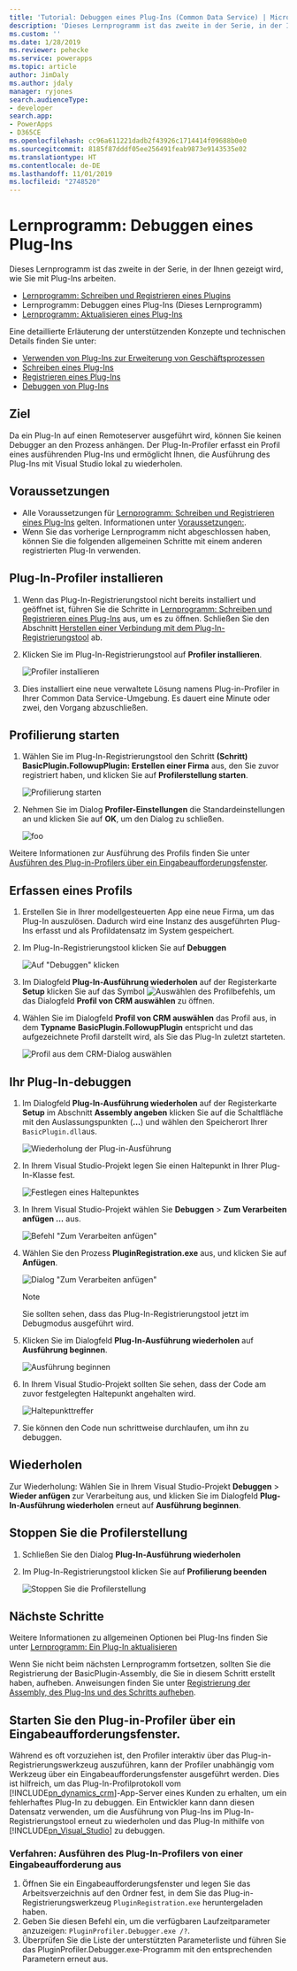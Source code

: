 ```yaml
---
title: 'Tutorial: Debuggen eines Plug-Ins (Common Data Service) | Microsoft-Dokumentation'
description: 'Dieses Lernprogramm ist das zweite in der Serie, in der Ihnen gezeigt wird, wie Sie mit Plug-Ins arbeiten. '
ms.custom: ''
ms.date: 1/28/2019
ms.reviewer: pehecke
ms.service: powerapps
ms.topic: article
author: JimDaly
ms.author: jdaly
manager: ryjones
search.audienceType:
- developer
search.app:
- PowerApps
- D365CE
ms.openlocfilehash: cc96a611221dadb2f43926c1714414f09688b0e0
ms.sourcegitcommit: 8185f87dddf05ee256491feab9873e9143535e02
ms.translationtype: HT
ms.contentlocale: de-DE
ms.lasthandoff: 11/01/2019
ms.locfileid: "2748520"
---
```

# <a name="tutorial-debug-a-plug-in"></a>Lernprogramm: Debuggen eines Plug-Ins

Dieses Lernprogramm ist das zweite in der Serie, in der Ihnen gezeigt wird, wie Sie mit Plug-Ins arbeiten. 

- [Lernprogramm: Schreiben und Registrieren eines Plugins](tutorial-write-plug-in.md)
- Lernprogramm: Debuggen eines Plug-Ins (Dieses Lernprogramm)
- [Lernprogramm: Aktualisieren eines Plug-Ins](tutorial-update-plug-in.md)

Eine detaillierte Erläuterung der unterstützenden Konzepte und technischen Details finden Sie unter:

- [Verwenden von Plug-Ins zur Erweiterung von Geschäftsprozessen](plug-ins.md)
- [Schreiben eines Plug-Ins](write-plug-in.md)
- [Registrieren eines Plug-Ins](register-plug-in.md)
- [Debuggen von Plug-Ins](debug-plug-in.md)


## <a name="goal"></a>Ziel

Da ein Plug-In auf einen Remoteserver ausgeführt wird, können Sie keinen Debugger an den Prozess anhängen. Der Plug-In-Profiler erfasst ein Profil eines ausführenden Plug-Ins und ermöglicht Ihnen, die Ausführung des Plug-Ins mit Visual Studio lokal zu wiederholen.



## <a name="prerequisites"></a>Voraussetzungen

- Alle Voraussetzungen für [Lernprogramm: Schreiben und Registrieren eines Plug-Ins](tutorial-write-plug-in.md) gelten. Informationen unter [Voraussetzungen:](tutorial-write-plug-in.md#prerequisites).
- Wenn Sie das vorherige Lernprogramm nicht abgeschlossen haben, können Sie die folgenden allgemeinen Schritte mit einem anderen registrierten Plug-In verwenden.

## <a name="install-plug-in-profiler"></a>Plug-In-Profiler installieren

1. Wenn das Plug-In-Registrierungstool nicht bereits installiert und geöffnet ist, führen Sie die Schritte in [Lernprogramm: Schreiben und Registrieren eines Plug-Ins](tutorial-write-plug-in.md) aus, um es zu öffnen. Schließen Sie den Abschnitt [Herstellen einer Verbindung mit dem Plug-In-Registrierungstool](tutorial-write-plug-in.md#connect-using-the-plug-in-registration-tool) ab.
1. Klicken Sie im Plug-In-Registrierungstool auf **Profiler installieren**.

    ![Profiler installieren](media/tutorial-debug-plug-in-install-profiler.md.png)

1. Dies installiert eine neue verwaltete Lösung namens Plug-in-Profiler in Ihrer Common Data Service-Umgebung. Es dauert eine Minute oder zwei, den Vorgang abzuschließen.

## <a name="start-profiling"></a>Profilierung starten

1. Wählen Sie im Plug-In-Registrierungstool den Schritt **(Schritt) BasicPlugin.FollowupPlugin: Erstellen einer Firma** aus, den Sie zuvor registriert haben, und klicken Sie auf **Profilerstellung starten**.

    ![Profilierung starten](media/tutorial-debug-plug-in-start-profiling.png)

1. Nehmen Sie im Dialog **Profiler-Einstellungen** die Standardeinstellungen an und klicken Sie auf **OK**, um den Dialog zu schließen.

    ![foo](media/tutorial-debug-plug-in-profiler-settings.png)


Weitere Informationen zur Ausführung des Profils finden Sie unter [Ausführen des Plug-in-Profilers über ein Eingabeaufforderungsfenster](#run-profiler-standalone).

## <a name="capture-a-profile"></a>Erfassen eines Profils

1. Erstellen Sie in Ihrer modellgesteuerten App eine neue Firma, um das Plug-In auszulösen. Dadurch wird eine Instanz des ausgeführten Plug-Ins erfasst und als Profildatensatz im System gespeichert.
1. Im Plug-In-Registrierungstool klicken Sie auf **Debuggen**

    ![Auf "Debuggen" klicken](media/tutorial-debug-plug-in-capture-profile-debug.png)

1. Im Dialogfeld **Plug-In-Ausführung wiederholen** auf der Registerkarte **Setup** klicken Sie auf das Symbol ![Auswählen des Profilbefehls](media/tutorial-debug-plug-in-select-profile-command.png), um das Dialogfeld **Profil von CRM auswählen** zu öffnen.
1. Wählen Sie im Dialogfeld **Profil von CRM auswählen** das Profil aus, in dem **Typname** **BasicPlugin.FollowupPlugin** entspricht und das aufgezeichnete Profil darstellt wird, als Sie das Plug-In zuletzt starteten.

    ![Profil aus dem CRM-Dialog auswählen](media/tutorial-debug-plug-in-select-profile-dialog.png)

## <a name="debug-your-plug-in"></a>Ihr Plug-In-debuggen

1. Im Dialogfeld **Plug-In-Ausführung wiederholen** auf der Registerkarte **Setup** im Abschnitt **Assembly angeben** klicken Sie auf die Schaltfläche mit den Auslassungspunkten (**…**) und wählen den Speicherort Ihrer `BasicPlugin.dll`aus.

    ![Wiederholung der Plug-in-Ausführung](media/tutorial-debug-plug-in-replay-plug-in-execution.png)

1. In Ihrem Visual Studio-Projekt legen Sie einen Haltepunkt in Ihrer Plug-In-Klasse fest.

    ![Festlegen eines Haltepunktes](media/tutorial-debug-plug-in-set-break-point.png)

1. In Ihrem Visual Studio-Projekt wählen Sie **Debuggen** > **Zum Verarbeiten anfügen …** aus.

    ![Befehl "Zum Verarbeiten anfügen"](media/tutorial-debug-plug-in-attach-to-process.png)

1. Wählen Sie den Prozess **PluginRegistration.exe** aus, und klicken Sie auf **Anfügen**.

    ![Dialog "Zum Verarbeiten anfügen"](media/tutorial-debug-plug-in-attach-to-process-dialog.png)

    > [!NOTE]
    > Sie sollten sehen, dass das Plug-In-Registrierungstool jetzt im Debugmodus ausgeführt wird.

1. Klicken Sie im Dialogfeld **Plug-In-Ausführung wiederholen** auf **Ausführung beginnen**.

    ![Ausführung beginnen](media/tutorial-debug-plug-in-replay-plug-in-execution-debug.png)

1. In Ihrem Visual Studio-Projekt sollten Sie sehen, dass der Code am zuvor festgelegten Haltepunkt angehalten wird. 

    ![Haltepunkttreffer](media/tutorial-debug-plug-in-breakpoint-hit.png)

1. Sie können den Code nun schrittweise durchlaufen, um ihn zu debuggen.


## <a name="repeat"></a>Wiederholen

Zur Wiederholung: Wählen Sie in Ihrem Visual Studio-Projekt **Debuggen** > **Wieder anfügen** zur Verarbeitung aus, und klicken Sie im Dialogfeld **Plug-In-Ausführung wiederholen** erneut auf **Ausführung beginnen**.

## <a name="stop-profiling"></a>Stoppen Sie die Profilerstellung

1. Schließen Sie den Dialog **Plug-In-Ausführung wiederholen**
1. Im Plug-In-Registrierungstool klicken Sie auf **Profilierung beenden**

    ![Stoppen Sie die Profilerstellung](media/tutorial-debug-plug-in-stop-profiling.png)

## <a name="next-steps"></a>Nächste Schritte

Weitere Informationen zu allgemeinen Optionen bei Plug-Ins finden Sie unter [Lernprogramm: Ein Plug-In aktualisieren](tutorial-update-plug-in.md)

Wenn Sie nicht beim nächsten Lernprogramm fortsetzen, sollten Sie die Registrierung der BasicPlugin-Assembly, die Sie in diesem Schritt erstellt haben, aufheben. Anweisungen finden Sie unter [Registrierung der Assembly, des Plug-Ins und des Schritts aufheben](tutorial-update-plug-in.md#unregister-assembly-plug-in-and-step).

<a name="run-profiler-standalone"></a>

## <a name="run-the-plug-in-profiler-from-a-command-prompt-window"></a>Starten Sie den Plug-in-Profiler über ein Eingabeaufforderungsfenster.

 Während es oft vorzuziehen ist, den Profiler interaktiv über das Plug-in-Registrierungswerkzeug auszuführen, kann der Profiler unabhängig vom Werkzeug über ein Eingabeaufforderungsfenster ausgeführt werden. Dies ist hilfreich, um das Plug-In-Profilprotokoll vom [!INCLUDE[pn_dynamics_crm](../../includes/pn-dynamics-crm.md)]-App-Server eines Kunden zu erhalten, um ein fehlerhaftes Plug-In zu debuggen. Ein Entwickler kann dann diesen Datensatz verwenden, um die Ausführung von Plug-Ins im Plug-In-Registrierungstool erneut zu wiederholen und das Plug-In mithilfe von [!INCLUDE[pn_Visual_Studio](../../includes/pn-visual-studio.md)] zu debuggen.

### <a name="procedure-run-the-plug-in-profiler-from-a-command-prompt"></a>Verfahren: Ausführen des Plug-In-Profilers von einer Eingabeaufforderung aus

1. Öffnen Sie ein Eingabeaufforderungsfenster und legen Sie das Arbeitsverzeichnis auf den Ordner fest, in dem Sie das Plug-in-Registrierungswerkzeug `PluginRegistration.exe` heruntergeladen haben.
2. Geben Sie diesen Befehl ein, um die verfügbaren Laufzeitparameter anzuzeigen: `PluginProfiler.Debugger.exe /?`.  
3. Überprüfen Sie die Liste der unterstützten Parameterliste und führen Sie das PluginProfiler.Debugger.exe-Programm mit den entsprechenden Parametern erneut aus. 